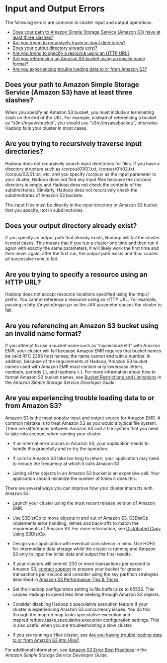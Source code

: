 # Input and Output Errors<a name="emr-troubleshoot-errors-io"></a>

The following errors are common in cluster input and output operations\.


+ [Does your path to Amazon Simple Storage Service \(Amazon S3\) have at least three slashes?](#threeslashes)
+ [Are you trying to recursively traverse input directories?](#recurseinput)
+ [Does your output directory already exist?](#directoryexist)
+ [Are you trying to specify a resource using an HTTP URL?](#httpurl)
+ [Are you referencing an Amazon S3 bucket using an invalid name format?](#validdnsname)
+ [Are you experiencing trouble loading data to or from Amazon S3?](#emr-troubleshoot-errors-io-1)

## Does your path to Amazon Simple Storage Service \(Amazon S3\) have at least three slashes?<a name="threeslashes"></a>

 When you specify an Amazon S3 bucket, you must include a terminating slash on the end of the URL\. For example, instead of referencing a bucket as “s3n://myawsbucket”, you should use “s3n://myawsbucket/”, otherwise Hadoop fails your cluster in most cases\. 

## Are you trying to recursively traverse input directories?<a name="recurseinput"></a>

 Hadoop does not recursively search input directories for files\. If you have a directory structure such as /corpus/01/01\.txt, /corpus/01/02\.txt, /corpus/02/01\.txt, etc\. and you specify /corpus/ as the input parameter to your cluster, Hadoop does not find any input files because the /corpus/ directory is empty and Hadoop does not check the contents of the subdirectories\. Similarly, Hadoop does not recursively check the subdirectories of Amazon S3 buckets\. 

 The input files must be directly in the input directory or Amazon S3 bucket that you specify, not in subdirectories\. 

## Does your output directory already exist?<a name="directoryexist"></a>

 If you specify an output path that already exists, Hadoop will fail the cluster in most cases\. This means that if you run a cluster one time and then run it again with exactly the same parameters, it will likely work the first time and then never again; after the first run, the output path exists and thus causes all successive runs to fail\. 

## Are you trying to specify a resource using an HTTP URL?<a name="httpurl"></a>

 Hadoop does not accept resource locations specified using the http:// prefix\. You cannot reference a resource using an HTTP URL\. For example, passing in http://mysite/myjar\.jar as the JAR parameter causes the cluster to fail\. 

## Are you referencing an Amazon S3 bucket using an invalid name format?<a name="validdnsname"></a>

 If you attempt to use a bucket name such as “myawsbucket\.1” with Amazon EMR, your cluster will fail because Amazon EMR requires that bucket names be valid RFC 2396 host names; the name cannot end with a number\. In addition, because of the requirements of Hadoop, Amazon S3 bucket names used with Amazon EMR must contain only lowercase letters, numbers, periods \(\.\), and hyphens \(\-\)\. For more information about how to format Amazon S3 bucket names, see [Bucket Restrictions and Limitations](http://docs.aws.amazon.com/AmazonS3/latest/dev//index.html?BucketRestrictions.html) in the *Amazon Simple Storage Service Developer Guide*\. 

## Are you experiencing trouble loading data to or from Amazon S3?<a name="emr-troubleshoot-errors-io-1"></a>

 Amazon S3 is the most popular input and output source for Amazon EMR\. A common mistake is to treat Amazon S3 as you would a typical file system\. There are differences between Amazon S3 and a file system that you need to take into account when running your cluster\. 

+  If an internal error occurs in Amazon S3, your application needs to handle this gracefully and re\-try the operation\. 

+  If calls to Amazon S3 take too long to return, your application may need to reduce the frequency at which it calls Amazon S3\. 

+  Listing all the objects in an Amazon S3 bucket is an expensive call\. Your application should minimize the number of times it does this\. 

 There are several ways you can improve how your cluster interacts with Amazon S3\. 

+  Launch your cluster using the most recent release version of Amazon EMR\. 

+ Use S3DistCp to move objects in and out of Amazon S3\. S3DistCp implements error handling, retries and back\-offs to match the requirements of Amazon S3\. For more information, see [Distributed Copy Using S3DistCp](http://docs.aws.amazon.com/emr/latest/ReleaseGuide/UsingEMR_s3distcp.html)\. 

+  Design your application with eventual consistency in mind\. Use HDFS for intermediate data storage while the cluster is running and Amazon S3 only to input the initial data and output the final results\. 

+  If your clusters will commit 200 or more transactions per second to Amazon S3, [contact support](https://aws.amazon.com//contact-us/) to prepare your bucket for greater transactions per second and consider using the key partition strategies described in [Amazon S3 Performance Tips & Tricks](http://aws.typepad.com/aws/2012/03/amazon-s3-performance-tips-tricks-seattle-hiring-event.html)\. 

+  Set the Hadoop configuration setting io\.file\.buffer\.size to 65536\. This causes Hadoop to spend less time seeking through Amazon S3 objects\. 

+  Consider disabling Hadoop's speculative execution feature if your cluster is experiencing Amazon S3 concurrency issues\. You do this through the mapred\.map\.tasks\.speculative\.execution and mapred\.reduce\.tasks\.speculative\.execution configuration settings\. This is also useful when you are troubleshooting a slow cluster\. 

+  If you are running a Hive cluster, see [Are you having trouble loading data to or from Amazon S3 into Hive?](emr-troubleshoot-error-hive.md#emr-troubleshoot-error-hive-3)\. 

 For additional information, see [Amazon S3 Error Best Practices](http://docs.aws.amazon.com/AmazonS3/latest/dev//ErrorBestPractices.html) in the *Amazon Simple Storage Service Developer Guide*\. 